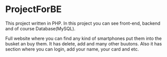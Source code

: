 # ProjectForBE

This project written in PHP. In this project you can see front-end, backend and of course Database(MySQL).

Full website where you can find any kind of smartphones put them into the busket an buy them. It has delete, add and many other buutons. Also it has section where you can login, add your name, your card and etc. 


